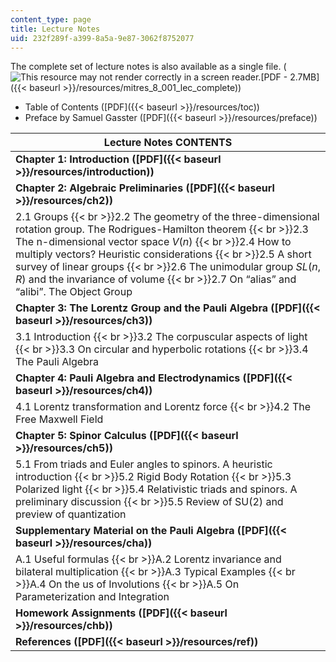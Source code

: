 ```yaml
---
content_type: page
title: Lecture Notes
uid: 232f289f-a399-8a5a-9e87-3062f8752077
---
```


The complete set of lecture notes is also available as a single file. (![This resource may not render correctly in a screen reader.](/images/inacessible.gif)[PDF - 2.7MB]({{< baseurl >}}/resources/mitres_8_001_lec_complete))

*   Table of Contents ([PDF]({{< baseurl >}}/resources/toc))
*   Preface by Samuel Gasster ([PDF]({{< baseurl >}}/resources/preface))

| Lecture Notes CONTENTS |
| --- |
| **Chapter 1: Introduction ([PDF]({{< baseurl >}}/resources/introduction))** |
| **Chapter 2: Algebraic Preliminaries ([PDF]({{< baseurl >}}/resources/ch2))** |
| 2.1 Groups  {{< br >}}2.2 The geometry of the three-dimensional rotation group. The Rodrigues-Hamilton theorem  {{< br >}}2.3 The n-dimensional vector space _V_(_n_)  {{< br >}}2.4 How to multiply vectors? Heuristic considerations  {{< br >}}2.5 A short survey of linear groups  {{< br >}}2.6 The unimodular group _SL_(_n_, _R_) and the invariance of volume  {{< br >}}2.7 On “alias” and “alibi”. The Object Group |
| **Chapter 3: The Lorentz Group and the Pauli Algebra ([PDF]({{< baseurl >}}/resources/ch3))** |
| 3.1 Introduction  {{< br >}}3.2 The corpuscular aspects of light  {{< br >}}3.3 On circular and hyperbolic rotations  {{< br >}}3.4 The Pauli Algebra |
| **Chapter 4: Pauli Algebra and Electrodynamics ([PDF]({{< baseurl >}}/resources/ch4))** |
| 4.1 Lorentz transformation and Lorentz force  {{< br >}}4.2 The Free Maxwell Field |
| **Chapter 5: Spinor Calculus** **([PDF]({{< baseurl >}}/resources/ch5))** |
| 5.1 From triads and Euler angles to spinors. A heuristic introduction  {{< br >}}5.2 Rigid Body Rotation  {{< br >}}5.3 Polarized light  {{< br >}}5.4 Relativistic triads and spinors. A preliminary discussion  {{< br >}}5.5 Review of SU(2) and preview of quantization |
| **Supplementary Material on the Pauli Algebra ([PDF]({{< baseurl >}}/resources/cha))** |
| A.1 Useful formulas  {{< br >}}A.2 Lorentz invariance and bilateral multiplication  {{< br >}}A.3 Typical Examples  {{< br >}}A.4 On the us of Involutions  {{< br >}}A.5 On Parameterization and Integration |
| **Homework Assignments ([PDF]({{< baseurl >}}/resources/chb))** |
| **References ([PDF]({{< baseurl >}}/resources/ref))**